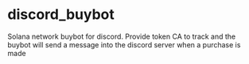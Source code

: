 # discord_buybot
Solana network buybot for discord. Provide token CA to track and the buybot will send a message into the discord server when a purchase is made
